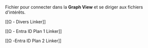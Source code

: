 
Fichier pour connecter dans la **Graph View** et se diriger aux fichiers d'intérêts.

[[Ω - Divers Linker]]

[[Ω - Entra ID Plan 1 Linker]]

[[Ω -Entra ID Plan 2 Linker]]